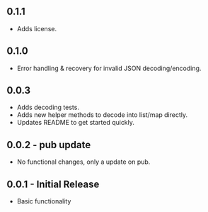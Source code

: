 ## 0.1.1

* Adds license.

## 0.1.0

* Error handling & recovery for invalid JSON decoding/encoding.

## 0.0.3

* Adds decoding tests.
* Adds new helper methods to decode into list/map directly.
* Updates README to get started quickly.

## 0.0.2 - pub update

* No functional changes, only a update on pub.

## 0.0.1 - Initial Release

* Basic functionality
